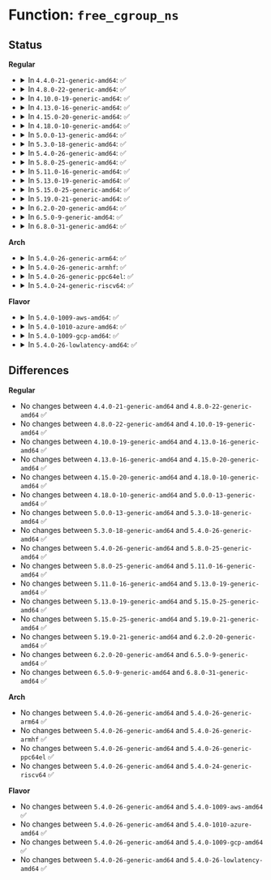 # Function: <code>free_cgroup_ns</code>

## Status
<b>Regular</b>
<ul>
<li>
<details>
<summary>In <code>4.4.0-21-generic-amd64</code>: ✅</summary>

```c
void free_cgroup_ns(struct cgroup_namespace * ns)
```

```json
{
  "name": "free_cgroup_ns",
  "collision_type": "Unique Global",
  "inline_type": "No",
  "funcs": [
    {
      "addr": 18446744071579979168,
      "name": "free_cgroup_ns",
      "external": true,
      "loc": "kernel/cgroup.c:5976",
      "file": "kernel/cgroup.c",
      "inline": "seen, unknown",
      "caller_inline": [],
      "caller_func": [
        "kernel/nsproxy.c:create_new_namespaces",
        "kernel/nsproxy.c:free_nsproxy",
        "kernel/cgroup.c:cgroupns_put",
        "kernel/cgroup.c:cgroupns_install",
        "kernel/cgroup.c:cgroup_mount",
        "kernel/cgroup.c:cgroup_mount",
        "kernel/cgroup.c:cgroup_mount"
      ]
    }
  ],
  "symbols": [
    {
      "addr": 18446744071579979168,
      "name": "free_cgroup_ns",
      "section": ".text",
      "bind": "STB_GLOBAL",
      "size": 66
    }
  ]
}
```
</details>
</li>
<li>
<details>
<summary>In <code>4.8.0-22-generic-amd64</code>: ✅</summary>

```c
void free_cgroup_ns(struct cgroup_namespace * ns)
```

```json
{
  "name": "free_cgroup_ns",
  "collision_type": "Unique Global",
  "inline_type": "No",
  "funcs": [
    {
      "addr": 18446744071580005824,
      "name": "free_cgroup_ns",
      "external": true,
      "loc": "kernel/cgroup.c:6343",
      "file": "kernel/cgroup.c",
      "inline": "seen, unknown",
      "caller_inline": [],
      "caller_func": [
        "kernel/nsproxy.c:free_nsproxy",
        "kernel/nsproxy.c:create_new_namespaces",
        "kernel/cgroup.c:cgroupns_put",
        "kernel/cgroup.c:cgroupns_install",
        "kernel/cgroup.c:cgroup_mount",
        "kernel/cgroup.c:cgroup_mount",
        "kernel/cgroup.c:cgroup_mount"
      ]
    }
  ],
  "symbols": [
    {
      "addr": 18446744071580005824,
      "name": "free_cgroup_ns",
      "section": ".text",
      "bind": "STB_GLOBAL",
      "size": 64
    }
  ]
}
```
</details>
</li>
<li>
<details>
<summary>In <code>4.10.0-19-generic-amd64</code>: ✅</summary>

```c
void free_cgroup_ns(struct cgroup_namespace * ns)
```

```json
{
  "name": "free_cgroup_ns",
  "collision_type": "Unique Global",
  "inline_type": "No",
  "funcs": [
    {
      "addr": 18446744071580039424,
      "name": "free_cgroup_ns",
      "external": true,
      "loc": "kernel/cgroup.c:6382",
      "file": "kernel/cgroup.c",
      "inline": "seen, unknown",
      "caller_inline": [],
      "caller_func": [
        "kernel/nsproxy.c:free_nsproxy",
        "kernel/nsproxy.c:create_new_namespaces",
        "kernel/cgroup.c:cgroupns_put",
        "kernel/cgroup.c:cgroupns_install",
        "kernel/cgroup.c:cgroup_mount",
        "kernel/cgroup.c:cgroup_mount",
        "kernel/cgroup.c:cgroup_mount"
      ]
    }
  ],
  "symbols": [
    {
      "addr": 18446744071580039424,
      "name": "free_cgroup_ns",
      "section": ".text",
      "bind": "STB_GLOBAL",
      "size": 78
    }
  ]
}
```
</details>
</li>
<li>
<details>
<summary>In <code>4.13.0-16-generic-amd64</code>: ✅</summary>

```c
void free_cgroup_ns(struct cgroup_namespace * ns)
```

```json
{
  "name": "free_cgroup_ns",
  "collision_type": "Unique Global",
  "inline_type": "No",
  "funcs": [
    {
      "addr": 18446744071580060848,
      "name": "free_cgroup_ns",
      "external": true,
      "loc": "kernel/cgroup/namespace.c:39",
      "file": "kernel/cgroup/namespace.c",
      "inline": "seen, unknown",
      "caller_inline": [],
      "caller_func": [
        "kernel/nsproxy.c:free_nsproxy",
        "kernel/nsproxy.c:create_new_namespaces",
        "kernel/cgroup/cgroup.c:cgroup_mount",
        "kernel/cgroup/cgroup.c:cgroup_mount",
        "kernel/cgroup/cgroup.c:cgroup_mount",
        "kernel/cgroup/namespace.c:cgroupns_put",
        "kernel/cgroup/namespace.c:cgroupns_install"
      ]
    }
  ],
  "symbols": [
    {
      "addr": 18446744071580060848,
      "name": "free_cgroup_ns",
      "section": ".text",
      "bind": "STB_GLOBAL",
      "size": 135
    }
  ]
}
```
</details>
</li>
<li>
<details>
<summary>In <code>4.15.0-20-generic-amd64</code>: ✅</summary>

```c
void free_cgroup_ns(struct cgroup_namespace * ns)
```

```json
{
  "name": "free_cgroup_ns",
  "collision_type": "Unique Global",
  "inline_type": "No",
  "funcs": [
    {
      "addr": 18446744071580113088,
      "name": "free_cgroup_ns",
      "external": true,
      "loc": "kernel/cgroup/namespace.c:40",
      "file": "kernel/cgroup/namespace.c",
      "inline": "seen, unknown",
      "caller_inline": [],
      "caller_func": [
        "kernel/nsproxy.c:free_nsproxy",
        "kernel/nsproxy.c:create_new_namespaces",
        "kernel/cgroup/cgroup.c:cgroup_mount",
        "kernel/cgroup/cgroup.c:cgroup_mount",
        "kernel/cgroup/cgroup.c:cgroup_mount",
        "kernel/cgroup/namespace.c:cgroupns_put",
        "kernel/cgroup/namespace.c:cgroupns_install"
      ]
    }
  ],
  "symbols": [
    {
      "addr": 18446744071580113088,
      "name": "free_cgroup_ns",
      "section": ".text",
      "bind": "STB_GLOBAL",
      "size": 135
    }
  ]
}
```
</details>
</li>
<li>
<details>
<summary>In <code>4.18.0-10-generic-amd64</code>: ✅</summary>

```c
void free_cgroup_ns(struct cgroup_namespace * ns)
```

```json
{
  "name": "free_cgroup_ns",
  "collision_type": "Unique Global",
  "inline_type": "No",
  "funcs": [
    {
      "addr": 18446744071580172752,
      "name": "free_cgroup_ns",
      "external": true,
      "loc": "kernel/cgroup/namespace.c:40",
      "file": "kernel/cgroup/namespace.c",
      "inline": "seen, unknown",
      "caller_inline": [],
      "caller_func": [
        "kernel/nsproxy.c:free_nsproxy",
        "kernel/nsproxy.c:create_new_namespaces",
        "kernel/cgroup/cgroup.c:cgroup_mount",
        "kernel/cgroup/cgroup.c:cgroup_mount",
        "kernel/cgroup/cgroup.c:cgroup_mount",
        "kernel/cgroup/namespace.c:cgroupns_put",
        "kernel/cgroup/namespace.c:cgroupns_install"
      ]
    }
  ],
  "symbols": [
    {
      "addr": 18446744071580172752,
      "name": "free_cgroup_ns",
      "section": ".text",
      "bind": "STB_GLOBAL",
      "size": 135
    }
  ]
}
```
</details>
</li>
<li>
<details>
<summary>In <code>5.0.0-13-generic-amd64</code>: ✅</summary>

```c
void free_cgroup_ns(struct cgroup_namespace * ns)
```

```json
{
  "name": "free_cgroup_ns",
  "collision_type": "Unique Global",
  "inline_type": "No",
  "funcs": [
    {
      "addr": 18446744071580220640,
      "name": "free_cgroup_ns",
      "external": true,
      "loc": "kernel/cgroup/namespace.c:40",
      "file": "kernel/cgroup/namespace.c",
      "inline": "seen, unknown",
      "caller_inline": [],
      "caller_func": [
        "kernel/nsproxy.c:free_nsproxy",
        "kernel/nsproxy.c:create_new_namespaces",
        "kernel/cgroup/cgroup.c:cgroup_mount",
        "kernel/cgroup/cgroup.c:cgroup_mount",
        "kernel/cgroup/cgroup.c:cgroup_mount",
        "kernel/cgroup/namespace.c:cgroupns_put",
        "kernel/cgroup/namespace.c:cgroupns_install"
      ]
    }
  ],
  "symbols": [
    {
      "addr": 18446744071580220640,
      "name": "free_cgroup_ns",
      "section": ".text",
      "bind": "STB_GLOBAL",
      "size": 135
    }
  ]
}
```
</details>
</li>
<li>
<details>
<summary>In <code>5.3.0-18-generic-amd64</code>: ✅</summary>

```c
void free_cgroup_ns(struct cgroup_namespace * ns)
```

```json
{
  "name": "free_cgroup_ns",
  "collision_type": "Unique Global",
  "inline_type": "No",
  "funcs": [
    {
      "addr": 18446744071580269536,
      "name": "free_cgroup_ns",
      "external": true,
      "loc": "kernel/cgroup/namespace.c:40",
      "file": "kernel/cgroup/namespace.c",
      "inline": "seen, unknown",
      "caller_inline": [],
      "caller_func": [
        "kernel/nsproxy.c:free_nsproxy",
        "kernel/nsproxy.c:create_new_namespaces",
        "kernel/cgroup/cgroup.c:cgroup_fs_context_free",
        "kernel/cgroup/namespace.c:cgroupns_put",
        "kernel/cgroup/namespace.c:cgroupns_install"
      ]
    }
  ],
  "symbols": [
    {
      "addr": 18446744071580269536,
      "name": "free_cgroup_ns",
      "section": ".text",
      "bind": "STB_GLOBAL",
      "size": 140
    }
  ]
}
```
</details>
</li>
<li>
<details>
<summary>In <code>5.4.0-26-generic-amd64</code>: ✅</summary>

```c
void free_cgroup_ns(struct cgroup_namespace * ns)
```

```json
{
  "name": "free_cgroup_ns",
  "collision_type": "Unique Global",
  "inline_type": "No",
  "funcs": [
    {
      "addr": 18446744071580317696,
      "name": "free_cgroup_ns",
      "external": true,
      "loc": "kernel/cgroup/namespace.c:40",
      "file": "kernel/cgroup/namespace.c",
      "inline": "seen, unknown",
      "caller_inline": [],
      "caller_func": [
        "kernel/nsproxy.c:free_nsproxy",
        "kernel/nsproxy.c:create_new_namespaces",
        "kernel/cgroup/cgroup.c:cgroup_fs_context_free",
        "kernel/cgroup/namespace.c:cgroupns_put",
        "kernel/cgroup/namespace.c:cgroupns_install"
      ]
    }
  ],
  "symbols": [
    {
      "addr": 18446744071580317696,
      "name": "free_cgroup_ns",
      "section": ".text",
      "bind": "STB_GLOBAL",
      "size": 140
    }
  ]
}
```
</details>
</li>
<li>
<details>
<summary>In <code>5.8.0-25-generic-amd64</code>: ✅</summary>

```c
void free_cgroup_ns(struct cgroup_namespace * ns)
```

```json
{
  "name": "free_cgroup_ns",
  "collision_type": "Unique Global",
  "inline_type": "No",
  "funcs": [
    {
      "addr": 18446744071580389520,
      "name": "free_cgroup_ns",
      "external": true,
      "loc": "kernel/cgroup/namespace.c:40",
      "file": "kernel/cgroup/namespace.c",
      "inline": "seen, unknown",
      "caller_inline": [],
      "caller_func": [
        "kernel/nsproxy.c:free_nsproxy",
        "kernel/nsproxy.c:create_new_namespaces",
        "kernel/cgroup/cgroup.c:cgroup_fs_context_free",
        "kernel/cgroup/namespace.c:cgroupns_put",
        "kernel/cgroup/namespace.c:cgroupns_install"
      ]
    }
  ],
  "symbols": [
    {
      "addr": 18446744071580389520,
      "name": "free_cgroup_ns",
      "section": ".text",
      "bind": "STB_GLOBAL",
      "size": 140
    }
  ]
}
```
</details>
</li>
<li>
<details>
<summary>In <code>5.11.0-16-generic-amd64</code>: ✅</summary>

```c
void free_cgroup_ns(struct cgroup_namespace * ns)
```

```json
{
  "name": "free_cgroup_ns",
  "collision_type": "Unique Global",
  "inline_type": "No",
  "funcs": [
    {
      "addr": 18446744071580376480,
      "name": "free_cgroup_ns",
      "external": true,
      "loc": "kernel/cgroup/namespace.c:40",
      "file": "kernel/cgroup/namespace.c",
      "inline": "seen, unknown",
      "caller_inline": [],
      "caller_func": [
        "kernel/nsproxy.c:free_nsproxy",
        "kernel/nsproxy.c:create_new_namespaces",
        "kernel/cgroup/cgroup.c:cgroup_fs_context_free",
        "kernel/cgroup/namespace.c:cgroupns_put",
        "kernel/cgroup/namespace.c:cgroupns_install"
      ]
    }
  ],
  "symbols": [
    {
      "addr": 18446744071580376480,
      "name": "free_cgroup_ns",
      "section": ".text",
      "bind": "STB_GLOBAL",
      "size": 175
    }
  ]
}
```
</details>
</li>
<li>
<details>
<summary>In <code>5.13.0-19-generic-amd64</code>: ✅</summary>

```c
void free_cgroup_ns(struct cgroup_namespace * ns)
```

```json
{
  "name": "free_cgroup_ns",
  "collision_type": "Unique Global",
  "inline_type": "No",
  "funcs": [
    {
      "addr": 18446744071580379424,
      "name": "free_cgroup_ns",
      "external": true,
      "loc": "kernel/cgroup/namespace.c:40",
      "file": "kernel/cgroup/namespace.c",
      "inline": "seen, unknown",
      "caller_inline": [],
      "caller_func": [
        "kernel/nsproxy.c:free_nsproxy",
        "kernel/nsproxy.c:create_new_namespaces",
        "kernel/cgroup/cgroup.c:cgroup_fs_context_free",
        "kernel/cgroup/namespace.c:cgroupns_put",
        "kernel/cgroup/namespace.c:cgroupns_install"
      ]
    }
  ],
  "symbols": [
    {
      "addr": 18446744071580379424,
      "name": "free_cgroup_ns",
      "section": ".text",
      "bind": "STB_GLOBAL",
      "size": 175
    }
  ]
}
```
</details>
</li>
<li>
<details>
<summary>In <code>5.15.0-25-generic-amd64</code>: ✅</summary>

```c
void free_cgroup_ns(struct cgroup_namespace * ns)
```

```json
{
  "name": "free_cgroup_ns",
  "collision_type": "Unique Global",
  "inline_type": "No",
  "funcs": [
    {
      "addr": 18446744071580541344,
      "name": "free_cgroup_ns",
      "external": true,
      "loc": "kernel/cgroup/namespace.c:40",
      "file": "kernel/cgroup/namespace.c",
      "inline": "seen, unknown",
      "caller_inline": [],
      "caller_func": [
        "kernel/nsproxy.c:free_nsproxy",
        "kernel/nsproxy.c:create_new_namespaces",
        "kernel/cgroup/cgroup.c:cgroup_file_release",
        "kernel/cgroup/cgroup.c:cgroup_file_open",
        "kernel/cgroup/cgroup.c:cgroup_fs_context_free",
        "kernel/cgroup/namespace.c:cgroupns_put",
        "kernel/cgroup/namespace.c:cgroupns_install"
      ]
    }
  ],
  "symbols": [
    {
      "addr": 18446744071580541344,
      "name": "free_cgroup_ns",
      "section": ".text",
      "bind": "STB_GLOBAL",
      "size": 175
    }
  ]
}
```
</details>
</li>
<li>
<details>
<summary>In <code>5.19.0-21-generic-amd64</code>: ✅</summary>

```c
void free_cgroup_ns(struct cgroup_namespace * ns)
```

```json
{
  "name": "free_cgroup_ns",
  "collision_type": "Unique Global",
  "inline_type": "No",
  "funcs": [
    {
      "addr": 18446744071580738896,
      "name": "free_cgroup_ns",
      "external": true,
      "loc": "kernel/cgroup/namespace.c:40",
      "file": "kernel/cgroup/namespace.c",
      "inline": "seen, unknown",
      "caller_inline": [],
      "caller_func": [
        "kernel/nsproxy.c:free_nsproxy",
        "kernel/nsproxy.c:create_new_namespaces",
        "kernel/cgroup/cgroup.c:cgroup_file_release",
        "kernel/cgroup/cgroup.c:cgroup_file_open",
        "kernel/cgroup/cgroup.c:cgroup_fs_context_free",
        "kernel/cgroup/namespace.c:cgroupns_put",
        "kernel/cgroup/namespace.c:cgroupns_install"
      ]
    }
  ],
  "symbols": [
    {
      "addr": 18446744071580738896,
      "name": "free_cgroup_ns",
      "section": ".text",
      "bind": "STB_GLOBAL",
      "size": 182
    }
  ]
}
```
</details>
</li>
<li>
<details>
<summary>In <code>6.2.0-20-generic-amd64</code>: ✅</summary>

```c
void free_cgroup_ns(struct cgroup_namespace * ns)
```

```json
{
  "name": "free_cgroup_ns",
  "collision_type": "Unique Global",
  "inline_type": "No",
  "funcs": [
    {
      "addr": 18446744071581015440,
      "name": "free_cgroup_ns",
      "external": true,
      "loc": "kernel/cgroup/namespace.c:40",
      "file": "kernel/cgroup/namespace.c",
      "inline": "seen, unknown",
      "caller_inline": [],
      "caller_func": [
        "kernel/nsproxy.c:free_nsproxy",
        "kernel/nsproxy.c:create_new_namespaces",
        "kernel/cgroup/cgroup.c:cgroup_file_release",
        "kernel/cgroup/cgroup.c:cgroup_file_open",
        "kernel/cgroup/cgroup.c:cgroup_fs_context_free",
        "kernel/cgroup/namespace.c:cgroupns_put",
        "kernel/cgroup/namespace.c:cgroupns_install"
      ]
    }
  ],
  "symbols": [
    {
      "addr": 18446744071581015440,
      "name": "free_cgroup_ns",
      "section": ".text",
      "bind": "STB_GLOBAL",
      "size": 182
    }
  ]
}
```
</details>
</li>
<li>
<details>
<summary>In <code>6.5.0-9-generic-amd64</code>: ✅</summary>

```c
void free_cgroup_ns(struct cgroup_namespace * ns)
```

```json
{
  "name": "free_cgroup_ns",
  "collision_type": "Unique Global",
  "inline_type": "No",
  "funcs": [
    {
      "addr": 18446744071581103856,
      "name": "free_cgroup_ns",
      "external": true,
      "loc": "kernel/cgroup/namespace.c:40",
      "file": "kernel/cgroup/namespace.c",
      "inline": "seen, unknown",
      "caller_inline": [],
      "caller_func": [
        "kernel/nsproxy.c:free_nsproxy",
        "kernel/nsproxy.c:create_new_namespaces",
        "kernel/cgroup/cgroup.c:cgroup_file_release",
        "kernel/cgroup/cgroup.c:cgroup_file_open",
        "kernel/cgroup/cgroup.c:cgroup_fs_context_free",
        "kernel/cgroup/namespace.c:cgroupns_put",
        "kernel/cgroup/namespace.c:cgroupns_install"
      ]
    }
  ],
  "symbols": [
    {
      "addr": 18446744071581103856,
      "name": "free_cgroup_ns",
      "section": ".text",
      "bind": "STB_GLOBAL",
      "size": 182
    }
  ]
}
```
</details>
</li>
<li>
<details>
<summary>In <code>6.8.0-31-generic-amd64</code>: ✅</summary>

```c
void free_cgroup_ns(struct cgroup_namespace * ns)
```

```json
{
  "name": "free_cgroup_ns",
  "collision_type": "Unique Global",
  "inline_type": "No",
  "funcs": [
    {
      "addr": 18446744071581201664,
      "name": "free_cgroup_ns",
      "external": true,
      "loc": "kernel/cgroup/namespace.c:40",
      "file": "kernel/cgroup/namespace.c",
      "inline": "seen, unknown",
      "caller_inline": [],
      "caller_func": [
        "kernel/nsproxy.c:free_nsproxy",
        "kernel/nsproxy.c:create_new_namespaces",
        "kernel/cgroup/cgroup.c:cgroup_file_release",
        "kernel/cgroup/cgroup.c:cgroup_file_open",
        "kernel/cgroup/cgroup.c:cgroup_fs_context_free",
        "kernel/cgroup/namespace.c:cgroupns_put",
        "kernel/cgroup/namespace.c:cgroupns_install"
      ]
    }
  ],
  "symbols": [
    {
      "addr": 18446744071581201664,
      "name": "free_cgroup_ns",
      "section": ".text",
      "bind": "STB_GLOBAL",
      "size": 182
    }
  ]
}
```
</details>
</li>
</ul>
<b>Arch</b>
<ul>
<li>
<details>
<summary>In <code>5.4.0-26-generic-arm64</code>: ✅</summary>

```c
void free_cgroup_ns(struct cgroup_namespace * ns)
```

```json
{
  "name": "free_cgroup_ns",
  "collision_type": "Unique Global",
  "inline_type": "No",
  "funcs": [
    {
      "addr": 18446603336491573304,
      "name": "free_cgroup_ns",
      "external": true,
      "loc": "kernel/cgroup/namespace.c:40",
      "file": "kernel/cgroup/namespace.c",
      "inline": "seen, unknown",
      "caller_inline": [],
      "caller_func": [
        "kernel/nsproxy.c:free_nsproxy",
        "kernel/nsproxy.c:create_new_namespaces",
        "kernel/cgroup/cgroup.c:cgroup_fs_context_free",
        "kernel/cgroup/namespace.c:cgroupns_put",
        "kernel/cgroup/namespace.c:cgroupns_install"
      ]
    }
  ],
  "symbols": [
    {
      "addr": 18446603336491573304,
      "name": "free_cgroup_ns",
      "section": ".text",
      "bind": "STB_GLOBAL",
      "size": 320
    }
  ]
}
```
</details>
</li>
<li>
<details>
<summary>In <code>5.4.0-26-generic-armhf</code>: ✅</summary>

```c
void free_cgroup_ns(struct cgroup_namespace * ns)
```

```json
{
  "name": "free_cgroup_ns",
  "collision_type": "Unique Global",
  "inline_type": "No",
  "funcs": [
    {
      "addr": 3225536864,
      "name": "free_cgroup_ns",
      "external": true,
      "loc": "kernel/cgroup/namespace.c:40",
      "file": "kernel/cgroup/namespace.c",
      "inline": "seen, unknown",
      "caller_inline": [],
      "caller_func": [
        "kernel/nsproxy.c:free_nsproxy",
        "kernel/nsproxy.c:create_new_namespaces",
        "kernel/cgroup/cgroup.c:cgroup_fs_context_free",
        "kernel/cgroup/namespace.c:cgroupns_put",
        "kernel/cgroup/namespace.c:cgroupns_install"
      ]
    }
  ],
  "symbols": [
    {
      "addr": 3225536864,
      "name": "free_cgroup_ns",
      "section": ".text",
      "bind": "STB_GLOBAL",
      "size": 180
    }
  ]
}
```
</details>
</li>
<li>
<details>
<summary>In <code>5.4.0-26-generic-ppc64el</code>: ✅</summary>

```c
void free_cgroup_ns(struct cgroup_namespace * ns)
```

```json
{
  "name": "free_cgroup_ns",
  "collision_type": "Unique Global",
  "inline_type": "No",
  "funcs": [
    {
      "addr": 13835058055284552176,
      "name": "free_cgroup_ns",
      "external": true,
      "loc": "kernel/cgroup/namespace.c:40",
      "file": "kernel/cgroup/namespace.c",
      "inline": "seen, unknown",
      "caller_inline": [],
      "caller_func": [
        "kernel/nsproxy.c:free_nsproxy",
        "kernel/nsproxy.c:create_new_namespaces",
        "kernel/cgroup/cgroup.c:cgroup_fs_context_free",
        "kernel/cgroup/namespace.c:cgroupns_put",
        "kernel/cgroup/namespace.c:cgroupns_install"
      ]
    }
  ],
  "symbols": [
    {
      "addr": 13835058055284552176,
      "name": "free_cgroup_ns",
      "section": ".text",
      "bind": "STB_GLOBAL",
      "size": 312
    }
  ]
}
```
</details>
</li>
<li>
<details>
<summary>In <code>5.4.0-24-generic-riscv64</code>: ✅</summary>

```c
void free_cgroup_ns(struct cgroup_namespace * ns)
```

```json
{
  "name": "free_cgroup_ns",
  "collision_type": "Unique Global",
  "inline_type": "No",
  "funcs": [
    {
      "addr": 18446743936271984532,
      "name": "free_cgroup_ns",
      "external": true,
      "loc": "kernel/cgroup/namespace.c:40",
      "file": "kernel/cgroup/namespace.c",
      "inline": "seen, unknown",
      "caller_inline": [],
      "caller_func": [
        "kernel/nsproxy.c:free_nsproxy",
        "kernel/nsproxy.c:create_new_namespaces",
        "kernel/cgroup/cgroup.c:cgroup_fs_context_free",
        "kernel/cgroup/namespace.c:cgroupns_put",
        "kernel/cgroup/namespace.c:cgroupns_install"
      ]
    }
  ],
  "symbols": [
    {
      "addr": 18446743936271984532,
      "name": "free_cgroup_ns",
      "section": ".text",
      "bind": "STB_GLOBAL",
      "size": 168
    }
  ]
}
```
</details>
</li>
</ul>
<b>Flavor</b>
<ul>
<li>
<details>
<summary>In <code>5.4.0-1009-aws-amd64</code>: ✅</summary>

```c
void free_cgroup_ns(struct cgroup_namespace * ns)
```

```json
{
  "name": "free_cgroup_ns",
  "collision_type": "Unique Global",
  "inline_type": "No",
  "funcs": [
    {
      "addr": 18446744071580286496,
      "name": "free_cgroup_ns",
      "external": true,
      "loc": "kernel/cgroup/namespace.c:40",
      "file": "kernel/cgroup/namespace.c",
      "inline": "seen, unknown",
      "caller_inline": [],
      "caller_func": [
        "kernel/nsproxy.c:free_nsproxy",
        "kernel/nsproxy.c:create_new_namespaces",
        "kernel/cgroup/cgroup.c:cgroup_fs_context_free",
        "kernel/cgroup/namespace.c:cgroupns_put",
        "kernel/cgroup/namespace.c:cgroupns_install"
      ]
    }
  ],
  "symbols": [
    {
      "addr": 18446744071580286496,
      "name": "free_cgroup_ns",
      "section": ".text",
      "bind": "STB_GLOBAL",
      "size": 140
    }
  ]
}
```
</details>
</li>
<li>
<details>
<summary>In <code>5.4.0-1010-azure-amd64</code>: ✅</summary>

```c
void free_cgroup_ns(struct cgroup_namespace * ns)
```

```json
{
  "name": "free_cgroup_ns",
  "collision_type": "Unique Global",
  "inline_type": "No",
  "funcs": [
    {
      "addr": 18446744071580233872,
      "name": "free_cgroup_ns",
      "external": true,
      "loc": "kernel/cgroup/namespace.c:40",
      "file": "kernel/cgroup/namespace.c",
      "inline": "seen, unknown",
      "caller_inline": [],
      "caller_func": [
        "kernel/nsproxy.c:free_nsproxy",
        "kernel/nsproxy.c:create_new_namespaces",
        "kernel/cgroup/cgroup.c:cgroup_fs_context_free",
        "kernel/cgroup/namespace.c:cgroupns_put",
        "kernel/cgroup/namespace.c:cgroupns_install"
      ]
    }
  ],
  "symbols": [
    {
      "addr": 18446744071580233872,
      "name": "free_cgroup_ns",
      "section": ".text",
      "bind": "STB_GLOBAL",
      "size": 140
    }
  ]
}
```
</details>
</li>
<li>
<details>
<summary>In <code>5.4.0-1009-gcp-amd64</code>: ✅</summary>

```c
void free_cgroup_ns(struct cgroup_namespace * ns)
```

```json
{
  "name": "free_cgroup_ns",
  "collision_type": "Unique Global",
  "inline_type": "No",
  "funcs": [
    {
      "addr": 18446744071580277744,
      "name": "free_cgroup_ns",
      "external": true,
      "loc": "kernel/cgroup/namespace.c:40",
      "file": "kernel/cgroup/namespace.c",
      "inline": "seen, unknown",
      "caller_inline": [],
      "caller_func": [
        "kernel/nsproxy.c:free_nsproxy",
        "kernel/nsproxy.c:create_new_namespaces",
        "kernel/cgroup/cgroup.c:cgroup_fs_context_free",
        "kernel/cgroup/namespace.c:cgroupns_put",
        "kernel/cgroup/namespace.c:cgroupns_install"
      ]
    }
  ],
  "symbols": [
    {
      "addr": 18446744071580277744,
      "name": "free_cgroup_ns",
      "section": ".text",
      "bind": "STB_GLOBAL",
      "size": 140
    }
  ]
}
```
</details>
</li>
<li>
<details>
<summary>In <code>5.4.0-26-lowlatency-amd64</code>: ✅</summary>

```c
void free_cgroup_ns(struct cgroup_namespace * ns)
```

```json
{
  "name": "free_cgroup_ns",
  "collision_type": "Unique Global",
  "inline_type": "No",
  "funcs": [
    {
      "addr": 18446744071580331600,
      "name": "free_cgroup_ns",
      "external": true,
      "loc": "kernel/cgroup/namespace.c:40",
      "file": "kernel/cgroup/namespace.c",
      "inline": "seen, unknown",
      "caller_inline": [],
      "caller_func": [
        "kernel/nsproxy.c:free_nsproxy",
        "kernel/nsproxy.c:create_new_namespaces",
        "kernel/cgroup/cgroup.c:cgroup_fs_context_free",
        "kernel/cgroup/namespace.c:cgroupns_put",
        "kernel/cgroup/namespace.c:cgroupns_install"
      ]
    }
  ],
  "symbols": [
    {
      "addr": 18446744071580331600,
      "name": "free_cgroup_ns",
      "section": ".text",
      "bind": "STB_GLOBAL",
      "size": 140
    }
  ]
}
```
</details>
</li>
</ul>

## Differences
<b>Regular</b>
<ul>
<li>
No changes between <code>4.4.0-21-generic-amd64</code> and <code>4.8.0-22-generic-amd64</code> ✅
</li>
<li>
No changes between <code>4.8.0-22-generic-amd64</code> and <code>4.10.0-19-generic-amd64</code> ✅
</li>
<li>
No changes between <code>4.10.0-19-generic-amd64</code> and <code>4.13.0-16-generic-amd64</code> ✅
</li>
<li>
No changes between <code>4.13.0-16-generic-amd64</code> and <code>4.15.0-20-generic-amd64</code> ✅
</li>
<li>
No changes between <code>4.15.0-20-generic-amd64</code> and <code>4.18.0-10-generic-amd64</code> ✅
</li>
<li>
No changes between <code>4.18.0-10-generic-amd64</code> and <code>5.0.0-13-generic-amd64</code> ✅
</li>
<li>
No changes between <code>5.0.0-13-generic-amd64</code> and <code>5.3.0-18-generic-amd64</code> ✅
</li>
<li>
No changes between <code>5.3.0-18-generic-amd64</code> and <code>5.4.0-26-generic-amd64</code> ✅
</li>
<li>
No changes between <code>5.4.0-26-generic-amd64</code> and <code>5.8.0-25-generic-amd64</code> ✅
</li>
<li>
No changes between <code>5.8.0-25-generic-amd64</code> and <code>5.11.0-16-generic-amd64</code> ✅
</li>
<li>
No changes between <code>5.11.0-16-generic-amd64</code> and <code>5.13.0-19-generic-amd64</code> ✅
</li>
<li>
No changes between <code>5.13.0-19-generic-amd64</code> and <code>5.15.0-25-generic-amd64</code> ✅
</li>
<li>
No changes between <code>5.15.0-25-generic-amd64</code> and <code>5.19.0-21-generic-amd64</code> ✅
</li>
<li>
No changes between <code>5.19.0-21-generic-amd64</code> and <code>6.2.0-20-generic-amd64</code> ✅
</li>
<li>
No changes between <code>6.2.0-20-generic-amd64</code> and <code>6.5.0-9-generic-amd64</code> ✅
</li>
<li>
No changes between <code>6.5.0-9-generic-amd64</code> and <code>6.8.0-31-generic-amd64</code> ✅
</li>
</ul>
<b>Arch</b>
<ul>
<li>
No changes between <code>5.4.0-26-generic-amd64</code> and <code>5.4.0-26-generic-arm64</code> ✅
</li>
<li>
No changes between <code>5.4.0-26-generic-amd64</code> and <code>5.4.0-26-generic-armhf</code> ✅
</li>
<li>
No changes between <code>5.4.0-26-generic-amd64</code> and <code>5.4.0-26-generic-ppc64el</code> ✅
</li>
<li>
No changes between <code>5.4.0-26-generic-amd64</code> and <code>5.4.0-24-generic-riscv64</code> ✅
</li>
</ul>
<b>Flavor</b>
<ul>
<li>
No changes between <code>5.4.0-26-generic-amd64</code> and <code>5.4.0-1009-aws-amd64</code> ✅
</li>
<li>
No changes between <code>5.4.0-26-generic-amd64</code> and <code>5.4.0-1010-azure-amd64</code> ✅
</li>
<li>
No changes between <code>5.4.0-26-generic-amd64</code> and <code>5.4.0-1009-gcp-amd64</code> ✅
</li>
<li>
No changes between <code>5.4.0-26-generic-amd64</code> and <code>5.4.0-26-lowlatency-amd64</code> ✅
</li>
</ul>
